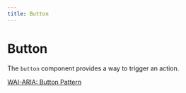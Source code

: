 ```yaml
---
title: Button
---
```


# Button

The `button` component provides a way to trigger an action.

[WAI-ARIA: Button Pattern](https://www.w3.org/WAI/ARIA/apg/patterns/button/)
